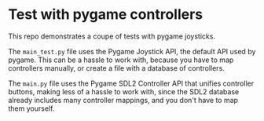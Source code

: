 # Test with pygame controllers

This repo demonstrates a coupe of tests with pygame joysticks.

The `main_test.py` file uses the Pygame Joystick API, the default API used by pygame. This can be a hassle to work with, because you have to map controllers manually, or create a file with a database of controllers.

The `main.py` file uses the Pygame SDL2 Controller API that unifies controller buttons, making less of a hassle to work with, since the SDL2 database already includes many controller mappings, and you don't have to map them yourself.
